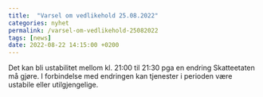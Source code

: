 ```yaml
---
title:  "Varsel om vedlikehold 25.08.2022"
categories: nyhet
permalink: /varsel-om-vedlikehold-25082022
tags: [news]
date: 2022-08-22 14:15:00 +0200
---
```


Det kan bli ustabilitet mellom kl. 21:00 til 21:30 pga en endring Skatteetaten må gjøre.
I forbindelse med endringen kan tjenester i perioden være ustabile eller utilgjengelige.

